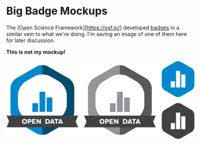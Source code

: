 # Big Badge Mockups

The [Open Science Framework][https://osf.io/] developed [badges](https://osf.io/tvyxz/wiki/1.%20View%20the%20Badges/) in a similar vein to what we're doing. I'm saving an image of one of them here for later discussion.

**This is not my mockup!**

![osf badge](./images/osf-big-badge.png)
